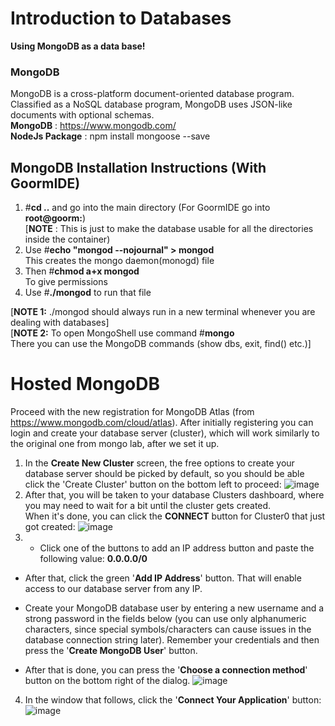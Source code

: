 # Introduction to Databases
**Using MongoDB as a data base!**
      
### MongoDB
MongoDB is a cross-platform document-oriented database program. Classified as a NoSQL database program, MongoDB uses JSON-like documents with optional schemas.    
**MongoDB** : https://www.mongodb.com/      
**NodeJs Package** : npm install mongoose --save
## MongoDB Installation Instructions (With GoormIDE)
1. #**cd ..** and go into the main directory (For GoormIDE go into **root@goorm:**)        
[**NOTE** : This is just to make the database usable for all the directories inside the container)      
2. Use #**echo "mongod --nojournal" > mongod**     
This creates the mongo daemon(monogd) file     
3. Then #**chmod a+x mongod**     
To give permissions     
4. Use #**./mongod** to run that file    
      
[**NOTE 1:** ./mongod should always run in a new terminal whenever you are dealing with databases]    
[**NOTE 2:** To open MongoShell use command #**mongo**    
There you can use the MongoDB commands (show dbs, exit, find() etc.)]

# Hosted MongoDB
Proceed with the new registration for MongoDB Atlas (from  https://www.mongodb.com/cloud/atlas). After initially registering you can login and create your database server (cluster), which will work similarly to the original one from mongo lab, after we set it up.        
1) In the **Create New Cluster** screen, the free options to create your database server should be picked by default, so you should be able click the 'Create Cluster' button on the bottom left to proceed:
![image](https://user-images.githubusercontent.com/55139904/92408499-46c73600-f15b-11ea-81b3-e16784ac0235.png)
2) After that, you will be taken to your database Clusters dashboard, where you may need to wait for a bit until the cluster gets created.       
When it's done, you can click the **CONNECT** button for Cluster0 that just got created:
![image](https://user-images.githubusercontent.com/55139904/92408877-6874ed00-f15c-11ea-93ff-05268ed48f9c.png)
3) - Click one of the buttons to add an IP address button and paste the following value: **0.0.0.0/0**    
      
- After that, click the green '**Add IP Address**' button. That will enable access to our database server from any IP.           
        
- Create your MongoDB database user by entering a new username and a strong password in the fields below (you can use only alphanumeric characters, since special symbols/characters can cause issues in the database connection string later). Remember your credentials and then press the '**Create MongoDB User**' button.         

- After that is done, you can press the '**Choose a connection method**' button on the bottom right of the dialog.
![image](https://user-images.githubusercontent.com/55139904/92409209-695a4e80-f15d-11ea-8f40-9375db51a1f0.png)
4) In the window that follows, click the '**Connect Your Application**' button:
![image](https://user-images.githubusercontent.com/55139904/92409266-a0c8fb00-f15d-11ea-849d-8a57f23486b6.png)









